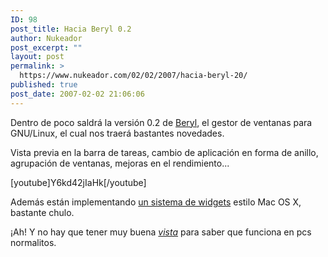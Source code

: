 ```yaml
---
ID: 98
post_title: Hacia Beryl 0.2
author: Nukeador
post_excerpt: ""
layout: post
permalink: >
  https://www.nukeador.com/02/02/2007/hacia-beryl-20/
published: true
post_date: 2007-02-02 21:06:06
---
```

Dentro de poco saldrá la versión 0.2 de <a href="http://es.wikipedia.org/wiki/Beryl">Beryl</a>, el gestor de ventanas para GNU/Linux, el cual nos traerá bastantes novedades. 

Vista previa en la barra de tareas, cambio de aplicación en forma de anillo, agrupación de ventanas, mejoras en el rendimiento...

[youtube]Y6kd42jIaHk[/youtube]

Además están implementando <a href="http://www.flickr.com/photos/trevi55/366479849/">un sistema de widgets</a> estilo Mac OS X, bastante chulo.

¡Ah! Y no hay que tener muy buena <em><a href="http://diegocg.blogspot.com/2006/12/que-ocurre-con-vista-y-el-drm.html">vista</a></em> para saber que funciona en pcs normalitos.